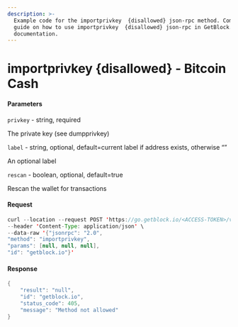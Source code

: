 ```yaml
---
description: >-
  Example code for the importprivkey  {disallowed} json-rpc method. Сomplete
  guide on how to use importprivkey  {disallowed} json-rpc in GetBlock.io Web3
  documentation.
---
```


# importprivkey {disallowed} - Bitcoin Cash

#### Parameters

`privkey` - string, required

The private key (see dumpprivkey)

`label` - string, optional, default=current label if address exists, otherwise “”

An optional label

`rescan` - boolean, optional, default=true

Rescan the wallet for transactions

#### Request

```java
curl --location --request POST 'https://go.getblock.io/<ACCESS-TOKEN>/v1/mainnet/' \
--header 'Content-Type: application/json' \
--data-raw '{"jsonrpc": "2.0",
"method": "importprivkey",
"params": [null, null, null],
"id": "getblock.io"}'
```

#### Response

```java
{
    "result": "null",
    "id": "getblock.io",
    "status_code": 405,
    "message": "Method not allowed"
}
```

